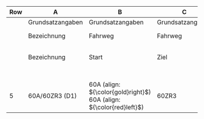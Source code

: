 | Row   | A                 | B                                                                        | C                | D                | E                                      | F                            | G                | H                           | I                      | J                       | K                        | L                          | M                                    | N                                    | O                                     | P                                             | Q                                             | R                                             | S                                             | T                                             | U                                             | V                                             | W                                             | X                                             | Y                                             | Z                                             | AA                                            | AB                                    | AC                                    | AD                                        | AE                                                     | AF                                       |
|-------|-------------------|--------------------------------------------------------------------------|------------------|------------------|----------------------------------------|------------------------------|------------------|-----------------------------|------------------------|-------------------------|--------------------------|----------------------------|--------------------------------------|--------------------------------------|---------------------------------------|-----------------------------------------------|-----------------------------------------------|-----------------------------------------------|-----------------------------------------------|-----------------------------------------------|-----------------------------------------------|-----------------------------------------------|-----------------------------------------------|-----------------------------------------------|-----------------------------------------------|-----------------------------------------------|-----------------------------------------------|---------------------------------------|---------------------------------------|-------------------------------------------|--------------------------------------------------------|------------------------------------------|
|       | Grundsatzangaben  | Grundsatzangaben                                                         | Grundsatzangaben | Grundsatzangaben | Grundsatzangaben                       | Grundsatzangaben             | Grundsatzangaben | Einstellung​​​​​​​          | Einstellung​​​​​​​     | Abhängigkeiten​​​​​​​​​ | Abhängigkeiten​​​​​​​​​  | Abhängigkeiten​​​​​​​​​    | Abhängigkeiten​​​​​​​​​              | Abhängigkeiten​​​​​​​​​              | Abhängigkeiten​​​​​​​​​               | Signalisierung​​​​​​​​​​​​​​​                 | Signalisierung​​​​​​​​​​​​​​​                 | Signalisierung​​​​​​​​​​​​​​​                 | Signalisierung​​​​​​​​​​​​​​​                 | Signalisierung​​​​​​​​​​​​​​​                 | Signalisierung​​​​​​​​​​​​​​​                 | Signalisierung​​​​​​​​​​​​​​​                 | Signalisierung​​​​​​​​​​​​​​​                 | Signalisierung​​​​​​​​​​​​​​​                 | Signalisierung​​​​​​​​​​​​​​​                 | Signalisierung​​​​​​​​​​​​​​​                 | Signalisierung​​​​​​​​​​​​​​​                 | Signalisierung​​​​​​​​​​​​​​​         | Signalisierung​​​​​​​​​​​​​​​         | Signalisierung​​​​​​​​​​​​​​​             | Signalisierung​​​​​​​​​​​​​​​                          | Bemerkung​​​​​​​​​​​​​​​​​​​​​​​​​​​​​​​ |
|       | Bezeichnung       | Fahrweg​                                                                 | Fahrweg​         | Fahrweg​         | Fahrweg​                               | D-Weg​​​​​                   | Art​​​​​​        | Einstellung​​​​​​​          | Einstellung​​​​​​​     | Abhängigkeiten​​​​​​​​​ | Abhängigkeiten​​​​​​​​​  | Abhängigkeiten​​​​​​​​​    | Abhängigkeiten​​​​​​​​​              | Abhängigkeiten​​​​​​​​​              | Abhängigkeiten​​​​​​​​​               | Geschwindigkeit am Startsignal​​​​​​​​​​​​​​​ | Geschwindigkeit am Startsignal​​​​​​​​​​​​​​​ | Geschwindigkeit am Startsignal​​​​​​​​​​​​​​​ | Geschwindigkeit am Startsignal​​​​​​​​​​​​​​​ | Geschwindigkeit am Startsignal​​​​​​​​​​​​​​​ | Geschwindigkeit am Startsignal​​​​​​​​​​​​​​​ | Sonstiges am Startsignal​​​​​​​​​​​​​​​​​​​​​ | Sonstiges am Startsignal​​​​​​​​​​​​​​​​​​​​​ | Sonstiges am Startsignal​​​​​​​​​​​​​​​​​​​​​ | Sonstiges am Startsignal​​​​​​​​​​​​​​​​​​​​​ | Sonstiges am Startsignal​​​​​​​​​​​​​​​​​​​​​ | Sonstiges am Startsignal​​​​​​​​​​​​​​​​​​​​​ | Im Fahrweg​​​​​​​​​​​​​​​​​​​​​​​​​​​ | Im Fahrweg​​​​​​​​​​​​​​​​​​​​​​​​​​​ | Im Fahrweg​​​​​​​​​​​​​​​​​​​​​​​​​​​     | Im Fahrweg​​​​​​​​​​​​​​​​​​​​​​​​​​​                  | Bemerkung​​​​​​​​​​​​​​​​​​​​​​​​​​​​​​​ |
|       | Bezeichnung       | Start​                                                                   | Ziel​​           | Nr.​​​           | Entscheidungs- weiche mit Stellung​​​​ | Bezeich- nung (*Vorzug)​​​​​ | Art​​​​​​        | Autom. Einstel- lung​​​​​​​ | F- Bedie- nung​​​​​​​​ | Inselgleis​​​​​​​​​     | Überwachte Ssp​​​​​​​​​​ | Abhän- giger BÜ​​​​​​​​​​​ | Nichthaltfall- abschnitt​​​​​​​​​​​​ | 2\. Haltfall- kriterium​​​​​​​​​​​​​ | Annäherungs- verschluss​​​​​​​​​​​​​​ | Hg​​​​​​​​​​​​​​​                             | Fahr- weg​​​​​​​​​​​​​​​​                     | D-Weg​​​​​​​​​​​​​​​​​                        | Beson- ders​​​​​​​​​​​​​​​​​​                 | Zs 3 (Zs 3 Ziel)​​​​​​​​​​​​​​​​​​​           | Aufwertung bei Mwtfstr​​​​​​​​​​​​​​​​​​​​    | Zl​​​​​​​​​​​​​​​​​​​​​                       | Zs 3v​​​​​​​​​​​​​​​​​​​​​​                   | Zs 2​​​​​​​​​​​​​​​​​​​​​​​                   | Zs 2v​​​​​​​​​​​​​​​​​​​​​​​​                 | Zs 6​​​​​​​​​​​​​​​​​​​​​​​​​                 | Zs 13​​​​​​​​​​​​​​​​​​​​​​​​​​               | Zs 3​​​​​​​​​​​​​​​​​​​​​​​​​​​       | Zs 6​​​​​​​​​​​​​​​​​​​​​​​​​​​​      | Kennlicht an​​​​​​​​​​​​​​​​​​​​​​​​​​​​​ | Vorsigna- lisierung Ziel​​​​​​​​​​​​​​​​​​​​​​​​​​​​​​ | Bemerkung​​​​​​​​​​​​​​​​​​​​​​​​​​​​​​​ |
|       |                   |                                                                          |                  |                  |                                        |                              |                  |                             |                        |                         |                          |                            |                                      |                                      |                                       | km/h                                          | km/h                                          | km/h                                          | km/h                                          |                                               |                                               |                                               |                                               |                                               |                                               |                                               |                                               |                                       |                                       |                                           |                                                        |                                          |
| 5     | 60A/​60ZR3 ​(D1)​ | 60A (align: ${\color{gold}right}$) <br> 60A (align: ${\color{red}left}$) | 60ZR3            |                  |                                        | D1                           | R                | ZL                          | □                      |                         |                          | 60U1190                    | 60G111                               |                                      |                                       | 60                                            | 60                                            | 60                                            |                                               | 6                                             |                                               |                                               | 4   <br>5                                     |                                               |                                               |                                               |                                               |                                       |                                       |                                           |                                                        |                                          |